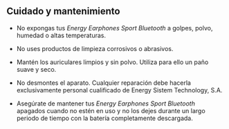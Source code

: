 ## Cuidado y mantenimiento

*	No expongas tus *Energy Earphones Sport Bluetooth* a golpes, polvo, humedad o altas temperaturas.

* No uses productos de limpieza corrosivos o abrasivos.

* Mantén los auriculares limpios y sin polvo. Utiliza para ello un paño suave y seco.

* No desmontes el aparato. Cualquier reparación debe hacerla exclusivamente personal cualificado de Energy Sistem Technology, S.A.

* Asegúrate de mantener tus *Energy Earphones Sport Bluetooth* apagados cuando no estén en uso y no los dejes durante un largo periodo de tiempo con la batería completamente descargada.

